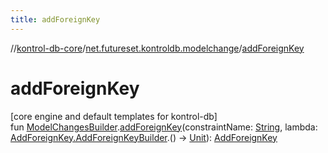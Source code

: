 ```yaml
---
title: addForeignKey
---
```

//[kontrol-db-core](../../index.html)/[net.futureset.kontroldb.modelchange](index.html)/[addForeignKey](add-foreign-key.html)



# addForeignKey



[core engine and default templates for kontrol-db]\
fun [ModelChangesBuilder](../net.futureset.kontroldb.dsl/-model-changes-builder/index.html).[addForeignKey](add-foreign-key.html)(constraintName: [String](https://kotlinlang.org/api/latest/jvm/stdlib/kotlin/-string/index.html), lambda: [AddForeignKey.AddForeignKeyBuilder](-add-foreign-key/-add-foreign-key-builder/index.html).() -&gt; [Unit](https://kotlinlang.org/api/latest/jvm/stdlib/kotlin/-unit/index.html)): [AddForeignKey](-add-foreign-key/index.html)




